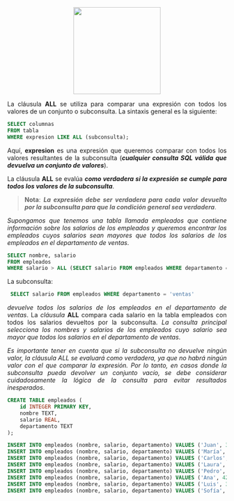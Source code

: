 <div align="justify">

<div align="center">
<img src="https://www.comunidadbaratz.com/wp-content/uploads/Sabes-cuales-son-los-libros-mas-vendidos-de-2017-a-traves-de-Internet-en-Espana.jpg" width="200px"/>
</div>

La cláusula __ALL__ se utiliza para comparar una expresión con todos los valores de un conjunto o subconsulta. La sintaxis general es la siguiente:

```sql
SELECT columnas
FROM tabla
WHERE expresion LIKE ALL (subconsulta);
```

Aquí, __expresion__ es una expresión que queremos comparar con todos los valores resultantes de la subconsulta (___cualquier consulta SQL válida que devuelva un conjunto de valores___).

La cláusula __ALL__ se evalúa ___como verdadera si la expresión se cumple para todos los valores de la subconsulta___.

>__Nota__: ___La expresión debe ser verdadera para cada valor devuelto por la subconsulta para que la condición general sea verdadera___.

_Supongamos que tenemos una tabla llamada empleados que contiene información sobre los salarios de los empleados y queremos encontrar los empleados cuyos salarios sean mayores que todos los salarios de los empleados en el departamento de ventas_.

```sql
SELECT nombre, salario
FROM empleados
WHERE salario > ALL (SELECT salario FROM empleados WHERE departamento = 'ventas');
```

La subconsulta:

```sql
 SELECT salario FROM empleados WHERE departamento = 'ventas'
```

_devuelve todos los salarios de los empleados en el departamento de ventas_. La _cláusula_ __ALL__ compara cada salario en la tabla empleados con todos los salarios devueltos por la subconsulta. _La consulta principal selecciona los nombres y salarios de los empleados cuyo salario sea mayor que todos los salarios en el departamento de ventas_.

_Es importante tener en cuenta que si la subconsulta no devuelve ningún valor, la cláusula ALL se evaluará como verdadera, ya que no habrá ningún valor con el que comparar la expresión. Por lo tanto, en casos donde la subconsulta pueda devolver un conjunto vacío, se debe considerar cuidadosamente la lógica de la consulta para evitar resultados inesperados_.

```sql
CREATE TABLE empleados (
    id INTEGER PRIMARY KEY,
    nombre TEXT,
    salario REAL,
    departamento TEXT
);

INSERT INTO empleados (nombre, salario, departamento) VALUES ('Juan', 3000, 'ventas');
INSERT INTO empleados (nombre, salario, departamento) VALUES ('María', 3500, 'ventas');
INSERT INTO empleados (nombre, salario, departamento) VALUES ('Carlos', 4000, 'ventas');
INSERT INTO empleados (nombre, salario, departamento) VALUES ('Laura', 3200, 'ventas');
INSERT INTO empleados (nombre, salario, departamento) VALUES ('Pedro', 3800, 'producción');
INSERT INTO empleados (nombre, salario, departamento) VALUES ('Ana', 4200, 'producción');
INSERT INTO empleados (nombre, salario, departamento) VALUES ('Luis', 3600, 'producción');
INSERT INTO empleados (nombre, salario, departamento) VALUES ('Sofía', 4100, 'producción');

```
</div>